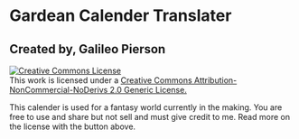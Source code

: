 # Gardean Calender Translater
## Created by, Galileo Pierson

<a rel="license" href="http://creativecommons.org/licenses/by-nc-nd/2.0/"><img alt="Creative Commons License" style="border-width:0" src="https://i.creativecommons.org/l/by-nc-nd/2.0/88x31.png" /></a><br />This work is licensed under a <a rel="license" href="http://creativecommons.org/licenses/by-nc-nd/2.0/">Creative Commons Attribution-NonCommercial-NoDerivs 2.0 Generic License.</a>


This calender is used for a fantasy world currently in the making. You are free to use and share but not sell and must give credit to me. Read more on the license with the button above.
